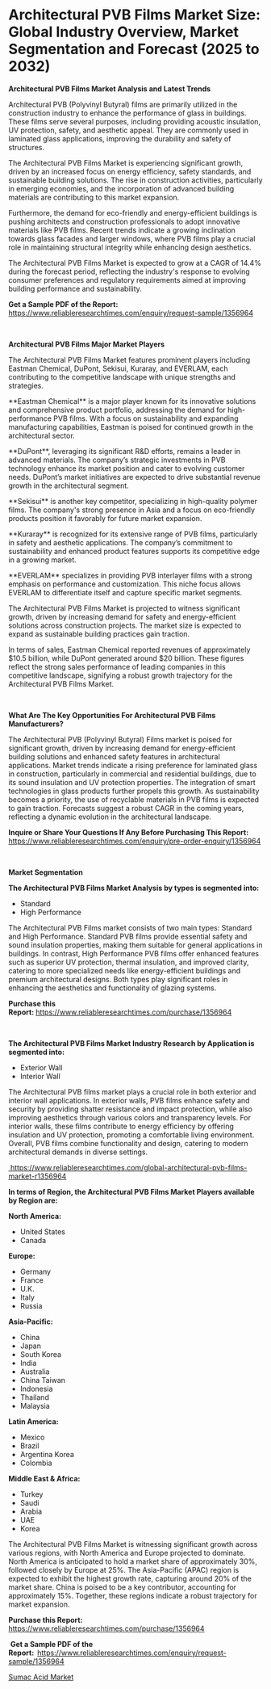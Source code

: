 <p><h1>Architectural PVB Films Market Size: Global Industry Overview, Market Segmentation and Forecast (2025 to 2032)</h1></p><p><strong>Architectural PVB Films Market Analysis and Latest Trends</strong></p>
<p><p>Architectural PVB (Polyvinyl Butyral) films are primarily utilized in the construction industry to enhance the performance of glass in buildings. These films serve several purposes, including providing acoustic insulation, UV protection, safety, and aesthetic appeal. They are commonly used in laminated glass applications, improving the durability and safety of structures.</p><p>The Architectural PVB Films Market is experiencing significant growth, driven by an increased focus on energy efficiency, safety standards, and sustainable building solutions. The rise in construction activities, particularly in emerging economies, and the incorporation of advanced building materials are contributing to this market expansion.</p><p>Furthermore, the demand for eco-friendly and energy-efficient buildings is pushing architects and construction professionals to adopt innovative materials like PVB films. Recent trends indicate a growing inclination towards glass facades and larger windows, where PVB films play a crucial role in maintaining structural integrity while enhancing design aesthetics.</p><p>The Architectural PVB Films Market is expected to grow at a CAGR of 14.4% during the forecast period, reflecting the industry's response to evolving consumer preferences and regulatory requirements aimed at improving building performance and sustainability.</p></p>
<p><strong>Get a Sample PDF of the Report:&nbsp;</strong> <a href="https://www.reliableresearchtimes.com/enquiry/request-sample/1356964?utm_campaign=2222&utm_medium=2&utm_source=Github&utm_content=ia&utm_term=02042025&utm_id=architectural-pvb-films">https://www.reliableresearchtimes.com/enquiry/request-sample/1356964</a></p>
<p>&nbsp;</p>
<p><strong>Architectural PVB Films Major Market Players</strong></p>
<p><p>The Architectural PVB Films Market features prominent players including Eastman Chemical, DuPont, Sekisui, Kuraray, and EVERLAM, each contributing to the competitive landscape with unique strengths and strategies. </p><p>**Eastman Chemical** is a major player known for its innovative solutions and comprehensive product portfolio, addressing the demand for high-performance PVB films. With a focus on sustainability and expanding manufacturing capabilities, Eastman is poised for continued growth in the architectural sector.</p><p>**DuPont**, leveraging its significant R&D efforts, remains a leader in advanced materials. The company’s strategic investments in PVB technology enhance its market position and cater to evolving customer needs. DuPont’s market initiatives are expected to drive substantial revenue growth in the architectural segment.</p><p>**Sekisui** is another key competitor, specializing in high-quality polymer films. The company's strong presence in Asia and a focus on eco-friendly products position it favorably for future market expansion. </p><p>**Kuraray** is recognized for its extensive range of PVB films, particularly in safety and aesthetic applications. The company’s commitment to sustainability and enhanced product features supports its competitive edge in a growing market.</p><p>**EVERLAM** specializes in providing PVB interlayer films with a strong emphasis on performance and customization. This niche focus allows EVERLAM to differentiate itself and capture specific market segments.</p><p>The Architectural PVB Films Market is projected to witness significant growth, driven by increasing demand for safety and energy-efficient solutions across construction projects. The market size is expected to expand as sustainable building practices gain traction.</p><p>In terms of sales, Eastman Chemical reported revenues of approximately $10.5 billion, while DuPont generated around $20 billion. These figures reflect the strong sales performance of leading companies in this competitive landscape, signifying a robust growth trajectory for the Architectural PVB Films Market.</p></p>
<p>&nbsp;</p>
<p><strong>What Are The Key Opportunities For Architectural PVB Films Manufacturers?</strong></p>
<p><p>The Architectural PVB (Polyvinyl Butyral) Films market is poised for significant growth, driven by increasing demand for energy-efficient building solutions and enhanced safety features in architectural applications. Market trends indicate a rising preference for laminated glass in construction, particularly in commercial and residential buildings, due to its sound insulation and UV protection properties. The integration of smart technologies in glass products further propels this growth. As sustainability becomes a priority, the use of recyclable materials in PVB films is expected to gain traction. Forecasts suggest a robust CAGR in the coming years, reflecting a dynamic evolution in the architectural landscape.</p></p>
<p><strong>Inquire or Share Your Questions If Any Before Purchasing This Report:</strong> <a href="https://www.reliableresearchtimes.com/enquiry/pre-order-enquiry/1356964?utm_campaign=2222&utm_medium=2&utm_source=Github&utm_content=ia&utm_term=02042025&utm_id=architectural-pvb-films">https://www.reliableresearchtimes.com/enquiry/pre-order-enquiry/1356964</a></p>
<p>&nbsp;</p>
<p><strong>Market Segmentation</strong></p>
<p><strong>The Architectural PVB Films Market Analysis by types is segmented into:</strong></p>
<p><ul><li>Standard</li><li>High Performance</li></ul></p>
<p><p>The Architectural PVB Films market consists of two main types: Standard and High Performance. Standard PVB films provide essential safety and sound insulation properties, making them suitable for general applications in buildings. In contrast, High Performance PVB films offer enhanced features such as superior UV protection, thermal insulation, and improved clarity, catering to more specialized needs like energy-efficient buildings and premium architectural designs. Both types play significant roles in enhancing the aesthetics and functionality of glazing systems.</p></p>
<p><strong>Purchase this Report:&nbsp;</strong><a href="https://www.reliableresearchtimes.com/purchase/1356964?utm_campaign=2222&utm_medium=2&utm_source=Github&utm_content=ia&utm_term=02042025&utm_id=architectural-pvb-films">https://www.reliableresearchtimes.com/purchase/1356964</a></p>
<p>&nbsp;</p>
<p><strong>The Architectural PVB Films Market Industry Research by Application is segmented into:</strong></p>
<p><ul><li>Exterior Wall</li><li>Interior Wall</li></ul></p>
<p><p>The Architectural PVB films market plays a crucial role in both exterior and interior wall applications. In exterior walls, PVB films enhance safety and security by providing shatter resistance and impact protection, while also improving aesthetics through various colors and transparency levels. For interior walls, these films contribute to energy efficiency by offering insulation and UV protection, promoting a comfortable living environment. Overall, PVB films combine functionality and design, catering to modern architectural demands in diverse settings.</p></p>
<p><a href="https://www.reliableresearchtimes.com/global-architectural-pvb-films-market-r1356964?utm_campaign=2222&utm_medium=2&utm_source=Github&utm_content=ia&utm_term=02042025&utm_id=architectural-pvb-films">&nbsp;https://www.reliableresearchtimes.com/global-architectural-pvb-films-market-r1356964</a></p>
<p><strong>In terms of Region, the Architectural PVB Films Market Players available by Region are:</strong></p>
<p>
    <p> <strong> North America: </strong>
        <ul>
            <li>United States</li>
            <li>Canada</li>
        </ul>
        </p> 
    <p> <strong> Europe: </strong>
        <ul>
            <li>Germany</li>
            <li>France</li>
            <li>U.K.</li>
            <li>Italy</li>
            <li>Russia</li>
        </ul>
        </p> 
    <p> <strong> Asia-Pacific: </strong>
        <ul>
            <li>China</li>
            <li>Japan</li>
            <li>South Korea</li>
            <li>India</li>
            <li>Australia</li>
            <li>China Taiwan</li>
            <li>Indonesia</li>
            <li>Thailand</li>
            <li>Malaysia</li>
        </ul>
        </p> 
    <p> <strong> Latin America: </strong>
        <ul>
            <li>Mexico</li>
            <li>Brazil</li>
            <li>Argentina Korea</li>
            <li>Colombia</li>
        </ul>
        </p> 
    <p> <strong> Middle East & Africa: </strong>
        <ul>
            <li>Turkey</li>
            <li>Saudi</li>
            <li>Arabia</li>
            <li>UAE</li>
            <li>Korea</li>
        </ul>
    </p>
    </p>
<p><p>The Architectural PVB Films Market is witnessing significant growth across various regions, with North America and Europe projected to dominate. North America is anticipated to hold a market share of approximately 30%, followed closely by Europe at 25%. The Asia-Pacific (APAC) region is expected to exhibit the highest growth rate, capturing around 20% of the market share. China is poised to be a key contributor, accounting for approximately 15%. Together, these regions indicate a robust trajectory for market expansion.</p></p>
<p><strong>Purchase this Report: </strong><a href="https://www.reliableresearchtimes.com/purchase/1356964?utm_campaign=2222&utm_medium=2&utm_source=Github&utm_content=ia&utm_term=02042025&utm_id=architectural-pvb-films">https://www.reliableresearchtimes.com/purchase/1356964</a></p>
<p>&nbsp;<strong>Get a Sample PDF of the Report:&nbsp;&nbsp;</strong><a href="https://www.reliableresearchtimes.com/enquiry/request-sample/1356964?utm_campaign=2222&utm_medium=2&utm_source=Github&utm_content=ia&utm_term=02042025&utm_id=architectural-pvb-films">https://www.reliableresearchtimes.com/enquiry/request-sample/1356964</a></p>
<p><strong></strong></p>
<p><p><a href="https://github.com/LilianFaulkner65/Market-Research-Report-List-2/blob/main/sumac-acid-market.md?utm_campaign=2222&utm_medium=2&utm_source=Github&utm_content=ia&utm_term=02042025&utm_id=architectural-pvb-films">Sumac Acid Market</a></p></p>